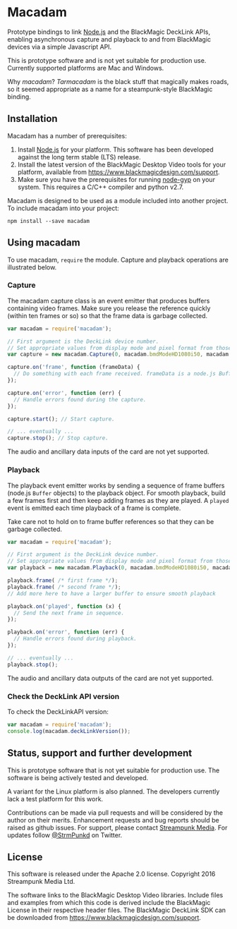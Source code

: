 # Macadam

Prototype bindings to link [Node.js](http://nodejs.org/) and the BlackMagic DeckLink APIs, enabling asynchronous capture and playback to and from BlackMagic devices via a simple Javascript API.

This is prototype software and is not yet suitable for production use. Currently supported platforms are Mac and Windows.

Why _macadam_? _Tarmacadam_ is the black stuff that magically makes roads, so it seemed appropriate as a name for a steampunk-style BlackMagic binding.

## Installation

Macadam has a number of prerequisites:

1. Install [Node.js](http://nodejs.org/) for your platform. This software has been developed against the long term stable (LTS) release.
2. Install the latest version of the BlackMagic Desktop Video tools for your platform, available from https://www.blackmagicdesign.com/support.
3. Make sure you have the prerequisites for running [node-gyp](https://github.com/nodejs/node-gyp) on your system. This requires a C/C++ compiler and python v2.7.

Macadam is designed to be used as a module included into another project. To include macadam into your project:

    npm install --save macadam

## Using macadam

To use macadam, `require` the module. Capture and playback operations are illustrated below.

### Capture

The macadam capture class is an event emitter that produces buffers containing video frames. Make sure you release the reference quickly (within ten frames or so) so that the frame data is garbage collected.

```javascript
var macadam = require('macadam');

// First argument is the DeckLink device number.
// Set appropriate values from display mode and pixel format from those macadam provides.
var capture = new macadam.Capture(0, macadam.bmdModeHD1080i50, macadam.bmdFormat10BitYUV);

capture.on('frame', function (frameData) {
  // Do something with each frame received. frameData is a node.js Buffer
});

capture.on('error', function (err) {
  // Handle errors found during the capture.
});

capture.start(); // Start capture.

// ... eventually ...
capture.stop(); // Stop capture.
```

The audio and ancillary data inputs of the card are not yet supported.

### Playback

The playback event emitter works by sending a sequence of frame buffers (node.js `Buffer` objects) to the playback object. For smooth playback, build a few frames first and then keep adding frames as they are played. A `played` event is emitted each time playback of a frame is complete.

Take care not to hold on to frame buffer references so that they can be garbage collected.

``` javascript
var macadam = require('macadam');

// First argument is the DeckLink device number.
// Set appropriate values from display mode and pixel format from those macadam provides.
var playback = new macadam.Playback(0, macadam.bmdModeHD1080i50, macadam.bmdFormat10BitYUV);

playback.frame( /* first frame */);
playback.frame( /* second frame */);
// Add more here to have a larger buffer to ensure smooth playback

playback.on('played', function (x) {
  // Send the next frame in sequence.
});

playback.on('error', function (err) {
  // Handle errors found during playback.
});

// ... eventually ...
playback.stop();
```

The audio and ancillary data outputs of the card are not yet supported.

### Check the DeckLink API version

To check the DeckLinkAPI version:

```javascript
var macadam = require('macadam');
console.log(macadam.deckLinkVersion());
```

## Status, support and further development

This is prototype software that is not yet suitable for production use. The software is being actively tested and developed.

A variant for the Linux platform is also planned. The developers currently lack a test platform for this work.

Contributions can be made via pull requests and will be considered by the author on their merits. Enhancement requests and bug reports should be raised as github issues. For support, please contact [Streampunk Media](http://www.streampunk.media/). For updates follow [@StrmPunkd](https://twitter.com/StrmPunkd) on Twitter.

## License

This software is released under the Apache 2.0 license. Copyright 2016 Streampunk Media Ltd.

The software links to the BlackMagic Desktop Video libraries. Include files and examples from which this code is derived include the BlackMagic License in their respective header files. The BlackMagic DeckLink SDK can be downloaded from https://www.blackmagicdesign.com/support.
